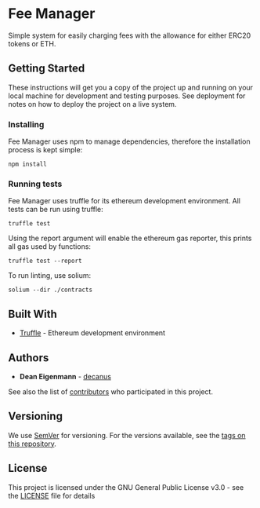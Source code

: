 # Fee Manager

Simple system for easily charging fees with the allowance for either ERC20 tokens or ETH.

## Getting Started

These instructions will get you a copy of the project up and running on your local machine for development and testing purposes. See deployment for notes on how to deploy the project on a live system.

### Installing

Fee Manager uses npm to manage dependencies, therefore the installation process is kept simple:

```
npm install
```

### Running tests

Fee Manager uses truffle for its ethereum development environment. All tests can be run using truffle:

```
truffle test
```

Using the report argument will enable the ethereum gas reporter, this prints all gas used by functions:

```
truffle test --report
```

To run linting, use solium:

```
solium --dir ./contracts
```

## Built With
* [Truffle](https://github.com/trufflesuite/truffle) - Ethereum development environment 

## Authors

* **Dean Eigenmann** - [decanus](https://github.com/decanus)

See also the list of [contributors](https://github.com/HarbourProject/feemanager/contributors) who participated in this project.

## Versioning

We use [SemVer](http://semver.org/) for versioning. For the versions available, see the [tags on this repository](https://github.com/HarbourProject/feemanager/tags).

## License

This project is licensed under the GNU General Public License v3.0 - see the [LICENSE](LICENSE) file for details
